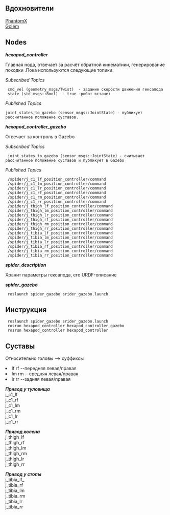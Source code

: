 ## Вдохновители
<a href=https://github.com/HumaRobotics/phantomx_gazebo/tree/master>PhantomX</a>
<br> </n>
<a href=https://github.com/KevinOchs/hexapod_ros>Golem</a>



##  Nodes

**_hexapod_controller_**

Главная нода, отвечает за расчёт обратной кинематики, генерирование походки .Пока используются следующие топики:

*Subscribed Topics*

     cmd_vel (geometry_msgs/Twist)  - задание скорости движения гексапода
     state (std_msgs::Bool)  - true -робот встанет
     
*Published Topics*

    joint_states_to_gazebo (sensor_msgs::JointState) - публикует рассчитанное положение суставов.
    
**_hexapod_controller_gazebo_**

Отвечает за контроль в Gazebo

*Subscribed Topics*

     joint_states_to_gazebo (sensor_msgs::JointState) - считывает рассчитанное положение суставов и публикует в Gazebo

*Published Topics*

     /spider/j_c1_lf_position_controller/command
     /spider/j_c1_lm_position_controller/command
     /spider/j_c1_lr_position_controller/command
     /spider/j_c1_rf_position_controller/command
     /spider/j_c1_rm_position_controller/command
     /spider/j_c1_rr_position_controller/command
     /spider/j_thigh_lf_position_controller/command
     /spider/j_thigh_lm_position_controller/command
     /spider/j_thigh_lr_position_controller/command
     /spider/j_thigh_rf_position_controller/command
     /spider/j_thigh_rm_position_controller/command
     /spider/j_thigh_rr_position_controller/command
     /spider/j_tibia_lf_position_controller/command
     /spider/j_tibia_lm_position_controller/command
     /spider/j_tibia_lr_position_controller/command
     /spider/j_tibia_rf_position_controller/command
     /spider/j_tibia_rm_position_controller/command
     /spider/j_tibia_rr_position_controller/command


**_spider_description_**

Хранит параметры гексапода, его URDF-описание


**_spider_gazebo_**

     roslaunch spider_gazebo srider_gazebo.launch 
     
## Инструкция 

     roslaunch spider_gazebo srider_gazebo.launch 
     rosrun hexapod_controller hexapod_controller_gazebo 
     rosrun hexapod_controller hexapod_controller 


## Суставы 

Относительно головы -->  суффиксы  
     <li>lf   rf   --передняя левая/правая</li>
     <li>lm   rm   --средняя левая/правая </li>
     <li>lr   rr   --задняя левая/правая </li>

**_Привод у туловища_**
     <br> j_c1_lf </n>
     <br>j_c1_rf </n>
     <br>j_c1_lm </n>
     <br>j_c1_rm </n>
     <br>j_c1_lr </n>
     <br>j_c1_rr </n>

 **_Привод колена_**
     <br>j_thigh_lf</n>
     <br>j_thigh_rf</n>
     <br>j_thigh_lm</n>
     <br>j_thigh_rm</n>
     <br>j_thigh_lr</n>
     <br>j_thigh_rr</n>

 **_Привод у стопы_**
     <br>j_tibia_lf_</n>
     <br>j_tibia_rf</n>
     <br>j_tibia_lm</n>
     <br>j_tibia_rm</n>
     <br>j_tibia_lr</n>
     <br>j_tibia_rr</n>


